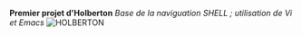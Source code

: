 **Premier projet d'Holberton**
*Base de la naviguation SHELL ;
utilisation de Vi et Emacs*
<img src="https://uploads-ssl.webflow.com/6105315644a26f77912a1ada/63eea844ae4e3022154e2878_Holberton-p-500.png" alt="HOLBERTON">
